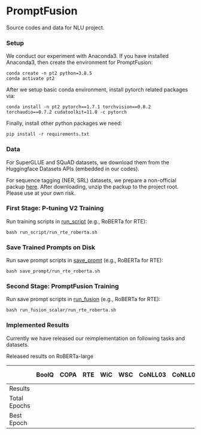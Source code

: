 # PromptFusion


Source codes and data for NLU project.

### Setup
We conduct our experiment with Anaconda3. If you have installed Anaconda3, then create the environment for PromptFusion:

```shell
conda create -n pt2 python=3.8.5
conda activate pt2
```

After we setup basic conda environment, install pytorch related packages via:

```shell
conda install -n pt2 pytorch==1.7.1 torchvision==0.8.2 torchaudio==0.7.2 cudatoolkit=11.0 -c pytorch
```

Finally, install other python packages we need:

```shell
pip install -r requirements.txt
```

### Data
For SuperGLUE and SQuAD datasets, we download them from the Huggingface Datasets APIs (embedded in our codes).

For sequence tagging (NER, SRL) datasets, we prepare a non-official packup [here](https://zenodo.org/record/6318701/files/P-tuning-v2_data.tar.gz?download=1). 
After downloading, unzip the packup to the project root.
Please use at your own risk.

### First Stage: P-tuning V2 Training
Run training scripts in [run_script](run_script) (e.g., RoBERTa for RTE):

```shell
bash run_script/run_rte_roberta.sh
```

### Save Trained Prompts on Disk
Run save prompt scripts in [save_promt](save_prompt) (e.g., RoBERTa for RTE):

```shell
bash save_prompt/run_rte_roberta.sh
```

### Second Stage: PromptFusion Training
Run save prompt scripts in [run_fusion](run_fusion_scalar) (e.g., RoBERTa for RTE):

```shell
bash run_fusion_scalar/run_rte_roberta.sh
```

### Implemented Results
Currently we have released our reimplementation on following tasks and datasets.

Released results on RoBERTa-large

|              | BoolQ | COPA | RTE  | WiC  | WSC  | CoNLL03 | CoNLL04 | OntoNotes 5.0 | CoNLL12 | CoNLL05 WSJ | CoNLL05 Brown | SQuAD 1.1 | SQuAD 2.0 |
|--------------|-------|------|------|------|------|---------|---------|---------------|---------|-------------|---------------|-----------|-----------|
| Results      |   |  |  |  |  |     |     |           |     |        |       |  | |
| Total Epochs |    |   |   |    |    |       |      |            |      |         |            |     |        |
| Best Epoch   |     |    |    |    |     |      |       |            |      |           |            |       |         |

